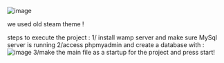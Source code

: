 ![image](https://github.com/user-attachments/assets/cac8a9fb-66e4-4384-9163-10953ee479e4)

we used old steam theme ! 

steps to execute the project :
1/ install wamp server and make sure MySql server is running
2/access phpmyadmin and create a database with :
![image](https://github.com/user-attachments/assets/ecd76dad-107f-4834-b11c-e0086fcdb991)
3/make the main file as a startup for the project and press start!
